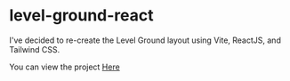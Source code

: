 # level-ground-react

I've decided to re-create the Level Ground layout using Vite, ReactJS, and Tailwind CSS.

You can view the project [Here](https://stacksantos.github.io/level-ground-react/)